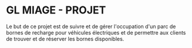 # GL MIAGE - PROJET
Le but de ce projet est de suivre et de gérer l'occupation d'un parc de bornes de recharge pour véhicules électriques et de permettre aux clients de trouver et de réserver les bornes disponibles.
